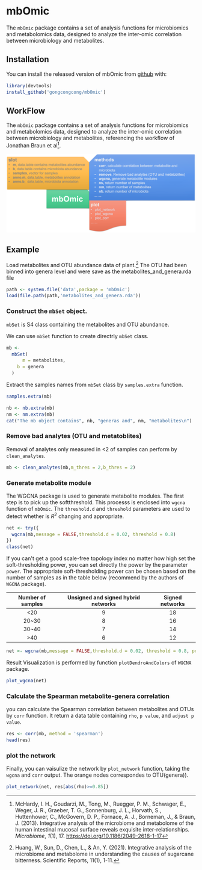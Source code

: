 # mbOmic

<!-- badges: start -->

<!-- badges: end -->

The `mbOmic` package contains a set of analysis functions for microbiomics and metabolomics data, designed to analyze the inter-omic correlation between microbiology and metabolites.

## Installation

You can install the released version of mbOmic from [github](https://github.com/gongcongcong/mbOmic.git) with:

``` r
library(devtools)
install_github('gongcongcong/mbOmic')
```

## WorkFlow

The `mbOmic` package contains a set of analysis functions for microbiomics and metabolomics data, designed to analyze the inter-omic correlation between microbiology and metabolites, referencing the workflow of Jonathan Braun et al[^McHardy].

[^McHardy]: McHardy, I. H., Goudarzi, M., Tong, M., Ruegger, P. M., Schwager, E., Weger, J. R., Graeber, T. G., Sonnenburg, J. L., Horvath, S., Huttenhower, C., McGovern, D. P., Fornace, A. J., Borneman, J., & Braun, J. (2013). Integrative analysis of the microbiome and metabolome of the human intestinal mucosal surface reveals exquisite inter-relationships. *Microbiome*, *1*(1), 17. <https://doi.org/10.1186/2049-2618-1-17>

![mbSetWF](vignettes/img/intro.png)

## Example

Load metabolites and OTU abundance data of plant.[^Huang] The OTU had been binned into genera level and were save as the metabolites_and_genera.rda file

[^Huang]: Huang, W., Sun, D., Chen, L., & An, Y. (2021). Integrative analysis of the microbiome and metabolome in understanding the causes of sugarcane bitterness. Scientific Reports, 11(1), 1-11.

``` r
path <- system.file('data',package = 'mbOmic')
load(file.path(path,'metabolites_and_genera.rda'))
```

### Construct the `mbSet` object.

`mbSet` is S4 class containing the metabolites and OTU abundance.

We can use `mbSet` function to create directrly `mbSet` class.

``` r
mb <-
  mbSet(
      m = metabolites,
    b = genera
  )
```

Extract the samples names from `mbSet` class by `samples.extra` function.

``` r
samples.extra(mb)
```

``` r
nb <- nb.extra(mb)
nm <- nm.extra(mb)
cat("The mb object contains", nb, "generas and", nm, "metabolites\n")
```

### Remove bad analytes (OTU and metatoblites)

Removal of analytes only measured in \<2 of samples can perform by `clean_analytes`.

``` r
mb <- clean_analytes(mb,m_thres = 2,b_thres = 2)
```

### Generate metabolite module

The WGCNA package is used to generate metabolite modules. The first step is to pick up the softthreshold. This processs is enclosed into `wgcna` function of `mbOmic`. The `threshold.d` and `threshold` parameters are used to detect whether is $R^2$ changing and appropriate.

``` r
net <- try({
  wgcna(mb,message = FALSE,threshold.d = 0.02, threshold = 0.8)
})
class(net)
```

If you can't get a good scale-free topology index no matter how high set the soft-thresholding power, you can set directly the power by the parameter `power`. The appropriate soft-thresholding power can be chosen based on the number of samples as in the table below (recommend by the authors of `WGCNA` package).

| **Number of samples** | **Unsigned and signed hybrid networks** | **Signed networks** |
|:---------------------:|:---------------------------------------:|:-------------------:|
|         \<20          |                    9                    |         18          |
|        20\~30         |                    8                    |         16          |
|        30\~40         |                    7                    |         14          |
|         \>40          |                    6                    |         12          |

``` r
net <- wgcna(mb,message = FALSE,threshold.d = 0.02, threshold = 0.8, power = 9)
```

Result Visualization is performed by function `plotDendroAndColors` of `WGCNA` package.

``` r
plot_wgcna(net)
```

### Calculate the Spearman metabolite-genera correlation

you can calculate the Spearman correlation between metabolites and OTUs by `corr` function. It return a data table containing `rho`, `p value`, and `adjust p value`.

``` r
res <- corr(mb, method = 'spearman')
head(res)
```

### plot the network

Finally, you can vaisulize the network by `plot_network` function, taking the `wgcna` and `corr` output. The orange nodes correspondes to OTU(genera)).

``` r
plot_network(net, res[abs(rho)>=0.85])
```
